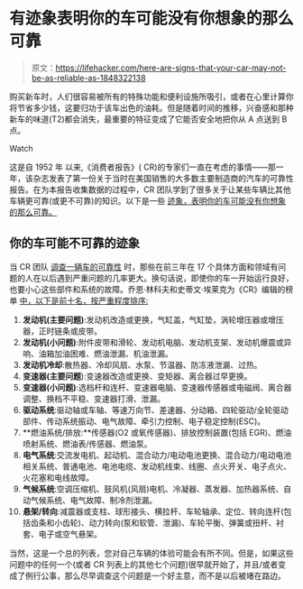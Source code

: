 # 有迹象表明你的车可能没有你想象的那么可靠

> 原文：<https://lifehacker.com/here-are-signs-that-your-car-may-not-be-as-reliable-as-1848322138>

购买新车时，人们很容易被所有的特殊功能和便利设施所吸引，或者在心里计算你将节省多少钱，这要归功于该车出色的油耗。但是随着时间的推移，兴奋感和那种新车的味道(T2)都会消失，最重要的特征变成了它能否安全地把你从 A 点送到 B 点。

Watch

这是自 1952 年 以来,《消费者报告》( CR)的专家们一直在考虑的事情——那一年，该杂志发表了第一份关于当时在美国销售的大多数主要制造商的汽车的可靠性报告。在为本报告收集数据的过程中，CR 团队学到了很多关于让某些车辆比其他车辆更可靠(或更不可靠)的知识。以下是一些 [迹象，表明你的车可能没有你想象的那么可靠。](https://www.consumerreports.org/car-reliability-owner-satisfaction/trouble-spots-that-signal-car-reliability-problems-a1069949937/)

## 你的车可能不可靠的迹象

当 CR 团队 [调查一辆车的可靠性](https://www.consumerreports.org/car-reliability-owner-satisfaction/trouble-spots-that-signal-car-reliability-problems-a1069949937/) 时，那些在前三年在 17 个具体方面和领域有问题的人在以后遇到严重问题的几率更大。换句话说，即使你的车一开始运行良好，也要小心这些部件和系统的故障。乔恩·林科夫和史蒂文·埃莱克为《CR》编辑的榜单 [中，以下是前十名，按严重程度排序:](https://www.consumerreports.org/car-reliability-owner-satisfaction/trouble-spots-that-signal-car-reliability-problems-a1069949937/)

1.  **发动机(主要问题)**:发动机改造或更换，气缸盖，气缸垫，涡轮增压器或增压器，正时链条或皮带。
2.  **发动机(小问题)**:附件皮带和滑轮、发动机电脑、发动机支架、发动机爆震或异响、油箱加油困难、燃油泄漏、机油泄漏。
3.  **发动机冷却**:散热器、冷却风扇、水泵、节温器、防冻液泄漏、过热。
4.  **变速器(主要问题**):变速器改造或更换、变矩器、离合器过早更换。
5.  **变速器(小问题)**:选档杆和连杆、变速器电脑、变速器传感器或电磁阀、离合器调整、换档不平稳、变速器打滑、泄漏。
6.  **驱动系统**:驱动轴或车轴、等速万向节、差速器、分动箱、四轮驱动/全轮驱动部件、传动系统振动、电气故障、牵引力控制、电子稳定控制(ESC)。
7.  **燃油系统/排放:**传感器(O2 或氧传感器)、排放控制装置(包括 EGR)、燃油喷射系统、燃油表/传感器、燃油泵。
8.  **电气系统**:交流发电机、起动机、混合动力/电动电池更换、混合动力/电动电池相关系统、普通电池、电池电缆、发动机线束、线圈、点火开关、电子点火、火花塞和电线故障。
9.  **气候系统**:空调压缩机、鼓风机(风扇)电机、冷凝器、蒸发器、加热器系统、自动气候系统、电气故障、制冷剂泄漏。
10.  **悬架/转向**:减震器或支柱、球形接头、横拉杆、车轮轴承、定位、转向连杆(包括齿条和小齿轮)、动力转向(泵和软管、泄漏)、车轮平衡、弹簧或扭杆、衬套、电子或空气悬架。

当然，这是一个总的列表，您对自己车辆的体验可能会有所不同。但是，如果这些问题中的任何一个(或者 CR 列表上的其他七个问题)很早就开始了，并且/或者变成了例行公事，那么尽早调查这个问题是一个好主意，而不是以后被堵在路边。